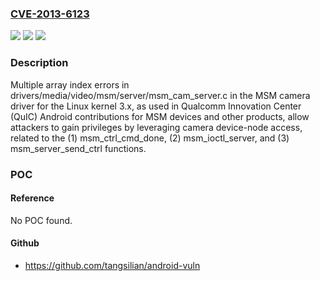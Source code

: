 ### [CVE-2013-6123](https://cve.mitre.org/cgi-bin/cvename.cgi?name=CVE-2013-6123)
![](https://img.shields.io/static/v1?label=Product&message=n%2Fa&color=blue)
![](https://img.shields.io/static/v1?label=Version&message=n%2Fa&color=blue)
![](https://img.shields.io/static/v1?label=Vulnerability&message=n%2Fa&color=brighgreen)

### Description

Multiple array index errors in drivers/media/video/msm/server/msm_cam_server.c in the MSM camera driver for the Linux kernel 3.x, as used in Qualcomm Innovation Center (QuIC) Android contributions for MSM devices and other products, allow attackers to gain privileges by leveraging camera device-node access, related to the (1) msm_ctrl_cmd_done, (2) msm_ioctl_server, and (3) msm_server_send_ctrl functions.

### POC

#### Reference
No POC found.

#### Github
- https://github.com/tangsilian/android-vuln

